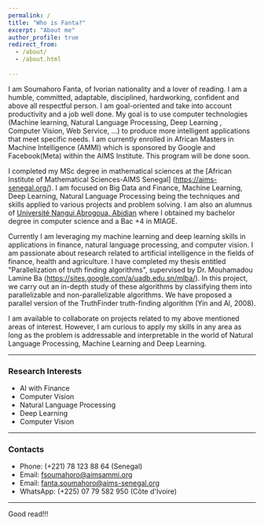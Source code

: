 ```yaml
---
permalink: /
title: "Who is Fanta?"
excerpt: "About me"
author_profile: true
redirect_from: 
  - /about/
  - /about.html
 
---
```

I am Soumahoro Fanta, of Ivorian nationality and a lover of reading.  I am a humble, committed, adaptable, disciplined, hardworking, confident and above all respectful person. I am goal-oriented and take into account productivity and a job well done. My goal is to use computer technologies (Machine learning, Natural Language Processing, Deep Learning , Computer Vision, Web Service, ...) to produce more intelligent applications that meet specific needs. I am currently enrolled in African Masters in Machine Intelligence (AMMI) which is sponsored by Google and Facebook(Meta) within the AIMS Institute. This program will be done soon.


I completed my MSc degree in mathematical sciences at the [African Institute of Mathematical Sciences-AIMS Senegal] (https://aims-senegal.org/). I am focused on Big Data and Finance, Machine Learning, Deep Learning, Natural Language Processing being the techniques and skills applied to various projects and problem solving. I am also an alumnus of [Université Nangui Abrogoua, Abidjan](https://univ-na.ci/) where I obtained my bachelor degree in computer science and a Bac +4 in MIAGE.  

Currently I am leveraging my machine learning and deep learning skills in applications in finance, natural language processing, and computer vision. I am passionate about research related to artificial intelligence in the fields of finance, health and agriculture. I have completed my thesis entitled "Parallelization of truth finding algorithms", supervised by Dr. Mouhamadou Lamine Ba (https://sites.google.com/a/uadb.edu.sn/mlba/). In this project, we carry out an in-depth study of these algorithms by classifying them into parallelizable and non-parallelizable algorithms. We have proposed a parallel version of the TruthFinder truth-finding algorithm (Yin and Al, 2008).

 I am available to collaborate on projects related to my above mentioned areas of interest. However, I am curious to apply my skills in any area as long as the problem is addressable and interpretable in the world of Natural Language Processing, Machine Learning and Deep Learning.

---
### Research Interests
- AI with Finance  
- Computer Vision
- Natural Language Processing
- Deep Learning
- Computer Vision

---

### Contacts
- Phone: (+221) 78 123 88 64 (Senegal) 
- Email: fsoumahoro@aimsammi.org
- Email: fanta.soumahoro@aims-senegal.org
- WhatsApp: (+225) 07 79 582 950 (Côte d'Ivoire) 

---
Good read!!!



<!-- Example: editing a markdown file for a talk
![Editing a markdown file for a talk](/images/editing-talk.png)
 -->
